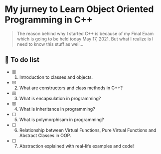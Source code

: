 # My jurney to Learn Object Oriented Programming in C++

> The reason behind why I started C++ is because of my Final Exam which is going to be held today May 17, 2021. But what I realize is I need to know this stuff as well...

## 📄 To do list

- [x] 1. Introduction to classes and objects.
- [x] 2. What are constructors and class methods in C++?
- [x] 3. What is encapsulation in programming?
- [x] 4. What is inheritance in programming?
- [ ] 5. What is polymorphisam in programming?
- [ ] 6. Relationship between Virtual Functions, Pure Virtual Functions and Abstract Classes in OOP.
- [ ] 7. Abstraction explained with real-life examples and code!
